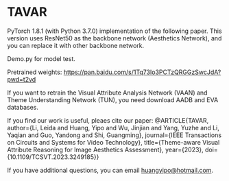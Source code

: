 # TAVAR
PyTorch 1.8.1 (with Python 3.7.0) implementation of the following paper. This version uses ResNet50 as the backbone network (Aesthetics Network), and you can replace it with other backbone network.

Demo.py for model test.

Pretrained weights: https://pan.baidu.com/s/1Tq73Io3PCTzQRGGzSwcJdA?pwd=t2vd

If you want to retrain the Visual Attribute Analysis Network (VAAN) and Theme Understanding Network (TUN), you need download AADB and EVA databases.

If you find our work is useful, pleaes cite our paper:
@ARTICLE{TAVAR,
author={Li, Leida and Huang, Yipo and Wu, Jinjian and Yang, Yuzhe and Li, Yaqian and Guo, Yandong and Shi, Guangming},
journal={IEEE Transactions on Circuits and Systems for Video Technology},
title={Theme-aware Visual Attribute Reasoning for Image Aesthetics Assessment},
year={2023},
doi={10.1109/TCSVT.2023.3249185}}

If you have additional questions, you can email huangyipo@hotmail.com.
